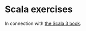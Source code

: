 # Scala exercises

In connection with [the Scala 3 book](https://docs.scala-lang.org/scala3/book/).
